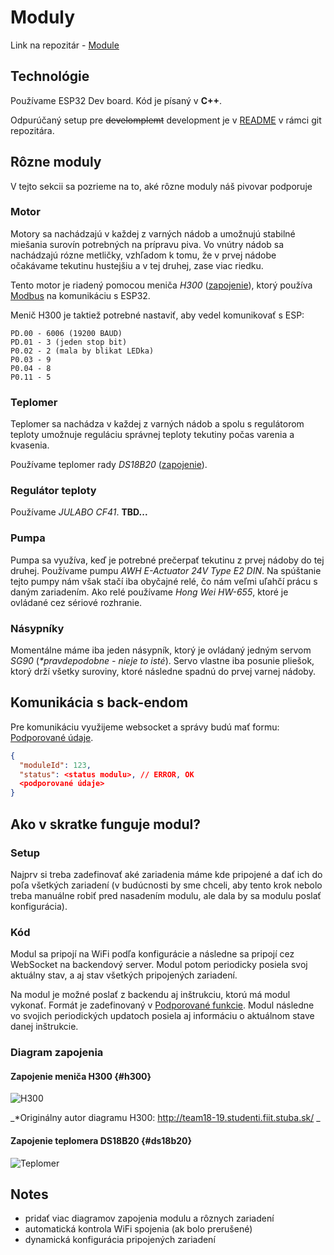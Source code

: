 ---
---

# Moduly

Link na repozitár - [Module](https://github.com/smart-brew/websocket-module)

## Technológie

Používame ESP32 Dev board. Kód je písaný v **C++**.

Odpurúčaný setup pre ~~develomplemt~~ development je v [README](https://github.com/smart-brew/websocket-module) v rámci git repozitára.

## Rôzne moduly

V tejto sekcii sa pozrieme na to, aké rôzne moduly náš pivovar podporuje

### Motor

Motory sa nachádzajú v každej z varných nádob a umožnujú stabilné miešania surovín potrebných na prípravu piva. Vo vnútry nádob sa nachádzajú rózne metličky, vzhľadom k tomu, že v prvej nádobe očakávame tekutinu hustejšiu a v tej druhej, zase viac riedku.

Tento motor je riadený pomocou meniča _H300_ ([zapojenie](#h300)), ktorý používa [Modbus](../analysis/modbus.md) na komunikáciu s ESP32.

Menič H300 je taktiež potrebné nastaviť, aby vedel komunikovať s ESP:

```
PD.00 - 6006 (19200 BAUD)
PD.01 - 3 (jeden stop bit)
P0.02 - 2 (mala by blikat LEDka)
P0.03 - 9
P0.04 - 8
P0.11 - 5
```

### Teplomer

Teplomer sa nachádza v každej z varných nádob a spolu s regulátorom teploty umožnuje reguláciu správnej teploty tekutiny počas varenia a kvasenia.

Používame teplomer rady _DS18B20_ ([zapojenie](#ds18b20)).

### Regulátor teploty

Používame _JULABO CF41_. **TBD...**

### Pumpa

Pumpa sa využíva, keď je potrebné prečerpať tekutinu z prvej nádoby do tej druhej. Používame pumpu _AWH E-Actuator 24V Type E2 DIN_. Na spúštanie tejto pumpy nám však stačí iba obyčajné relé, čo nám veľmi uľahčí prácu s daným zariadením. Ako relé používame _Hong Wei HW-655_, ktoré je ovládané cez sériové rozhranie.

### Násypníky

Momentálne máme iba jeden násypník, ktorý je ovládaný jedným servom _SG90_ (_\*pravdepodobne - nieje to isté_). Servo vlastne iba posunie pliešok, ktorý drží všetky suroviny, ktoré následne spadnú do prvej varnej nádoby.

## Komunikácia s back-endom

Pre komunikáciu využijeme websocket a správy budú mať formu: [Podporované údaje](supported-data.md).

```json title="Periodický update"
{
  "moduleId": 123,
  "status": <status modulu>, // ERROR, OK
  <podporované údaje>
}
```

## Ako v skratke funguje modul?

### Setup

Najprv si treba zadefinovať aké zariadenia máme kde pripojené a dať ich do poľa všetkých zariadení (v budúcnosti by sme chceli, aby tento krok nebolo treba manuálne robiť pred nasadením modulu, ale dala by sa modulu poslať konfigurácia).

### Kód

Modul sa pripojí na WiFi podľa konfigurácie a následne sa pripojí cez WebSocket na backendový server. Modul potom periodicky posiela svoj aktuálny stav, a aj stav všetkých pripojených zariadení.

Na modul je možné poslať z backendu aj inštrukciu, ktorú má modul vykonať. Formát je zadefinovaný v [Podporované funkcie](supported-functions.md#backend-module). Modul následne vo svojich periodických updatoch posiela aj informáciu o aktuálnom stave danej inštrukcie.

### Diagram zapojenia

#### Zapojenie meniča H300 {#h300}

![H300](/img/module/wiring_H300.png)

_\*Originálny autor diagramu H300: http://team18-19.studenti.fiit.stuba.sk/ _

#### Zapojenie teplomera DS18B20 {#ds18b20}

![Teplomer](/img/module/wiring_temp.png)

## Notes

- pridať viac diagramov zapojenia modulu a rôznych zariadení
- automatická kontrola WiFi spojenia (ak bolo prerušené)
- dynamická konfigurácia pripojených zariadení
